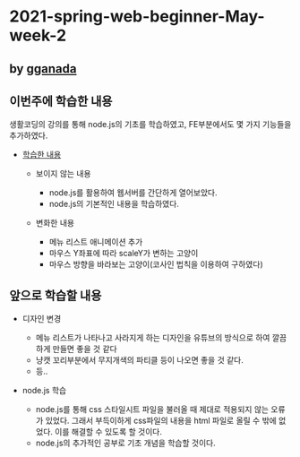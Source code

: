 # 2021-spring-web-beginner-May-week-2

## by [gganada](https://github.com/gganada)

## 이번주에 학습한 내용

생활코딩의 강의를 통해 node.js의 기초를 학습하였고, FE부분에서도 몇 가지 기능들을 추가하였다.

- [학습한 내용](https://gganada.github.io/JH_WebStudy/)
  - 보이지 않는 내용
    - node.js를 활용하여 웹서버를 간단하게 열어보았다.
    - node.js의 기본적인 내용을 학습하였다.

  - 변화한 내용
    - 메뉴 리스트 애니메이션 추가
    - 마우스 Y좌표에 따라 scaleY가 변하는 고양이
    - 마우스 방향을 바라보는 고양이(코사인 법칙을 이용하여 구하였다)

## 앞으로 학습할 내용

- 디자인 변경
  - 메뉴 리스트가 나타나고 사라지게 하는 디자인을 유튜브의 방식으로 하여 깔끔하게 만들면 좋을 것 같다
  - 냥캣 꼬리부분에서 무지개색의 파티클 등이 나오면 좋을 것 같다.
  - 등..

- node.js 학습
  - node.js를 통해 css 스타일시트 파일을 불러올 때 제대로 적용되지 않는 오류가 있었다.
  그래서 부득이하게 css파일의 내용을 html 파일로 올릴 수 밖에 없었다. 이를 해결할 수 있도록 할 것이다.
  - node.js의 추가적인 공부로 기초 개념을 학습할 것이다.
